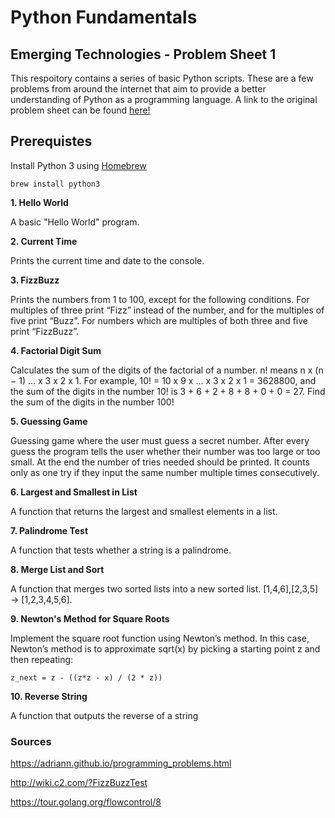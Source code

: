 # Python Fundamentals

## Emerging Technologies - Problem Sheet 1

This respoitory contains a series of basic Python scripts. These are a few problems from around the internet that aim
to provide a better understanding of Python as a programming language. A link to the original problem sheet can be found
[here!](https://emerging-technologies.github.io/problems/python-fundamentals.html)

## Prerequistes

Install Python 3 using [Homebrew](https://brew.sh/)

```
brew install python3
```
 
**1. Hello World**

A basic "Hello World" program.

**2. Current Time**

Prints the current time and date to the console.

**3. FizzBuzz**

Prints the numbers from 1 to 100, except for the following conditions. For multiples of three print “Fizz” instead of
the number, and for the multiples of five print “Buzz”. For numbers which are multiples of both three and five print
“FizzBuzz”.

**4. Factorial Digit Sum**

Calculates the sum of the digits of the factorial of a number. n! means n x (n − 1) … x 3 x 2 x 1. For example, 10! = 10
x 9 x … x 3 x 2 x 1 = 3628800, and the sum of the digits in the number 10! is 3 + 6 + 2 + 8 + 8 + 0 + 0 = 27. Find the
sum of the digits in the number 100!

**5. Guessing Game**

Guessing game where the user must guess a secret number. After every guess the program tells the user whether their
number was too large or too small. At the end the number of tries needed should be printed. It counts only as one try if
they input the same number multiple times consecutively.

**6. Largest and Smallest in List**

A function that returns the largest and smallest elements in a list.

**7. Palindrome Test**

A function that tests whether a string is a palindrome.

**8. Merge List and Sort**

A function that merges two sorted lists into a new sorted list. [1,4,6],[2,3,5] → [1,2,3,4,5,6].

**9. Newton's Method for Square Roots**

Implement the square root function using Newton’s method. In this case, Newton’s method is to approximate sqrt(x) by
picking a starting point z and then repeating:

```
z_next = z - ((z*z - x) / (2 * z))
```

**10. Reverse String**

A function that outputs the reverse of a string

### Sources

https://adriann.github.io/programming_problems.html

http://wiki.c2.com/?FizzBuzzTest

https://tour.golang.org/flowcontrol/8
